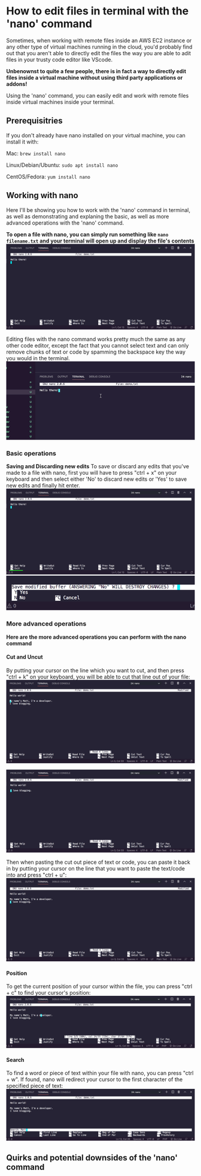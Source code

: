 # How to edit files in terminal with the 'nano' command

Sometimes, when working with remote files inside an AWS EC2 instance or any other type of virtual machines running in the cloud, 
you'd probably find out that you aren't able to directly edit the files the way you are able to adit files in your trusty code editor like VScode.

**Unbenownst to quite a few people, there is in fact a way to directly edit files inside a virtual machine without using third party applications or addons!**

Using the 'nano' command, you can easily edit and work with remote files inside virtual machines inside your terminal. 

## Prerequisitries
If you don't already have nano installed on your virtual machine, you can install it with:

Mac: `brew install nano`

Linux/Debian/Ubuntu: `sudo apt install nano`

CentOS/Fedora: `yum install nano`

## Working with nano

Here I'll be showing you how to work with the 'nano' command in terminal, as well as demonstrating and explaning the basic, as well as more advanced operations with the 'nano' command.


**To open a file with nano, you can simply run something like `nano filename.txt` and your terminal will open up and display the file's contents**
![The nano command](https://github.com/MattNikonorov/ATA-interview-blog_post/blob/main/nanodemo.png)


Editing files with the nano command works pretty much the same as any other code editor, except the fact that you cannot select text and can only remove chunks of text or code by spamming the backspace key the way you would in the terminal.
![Editing with nano](https://github.com/MattNikonorov/ATA-interview-blog_post/blob/main/nanoediting.gif)

### Basic operations
**Saving and Discarding new edits**
To save or discard any edits that you've made to a file with nano, first you will have to press "ctrl + x" on your keyboard and then select either 'No' to discard new edits or 'Yes' to save new edits and finally hit enter.
![Exit](https://github.com/MattNikonorov/ATA-interview-blog_post/blob/main/nanodemo2.png)
![Yes or No](https://github.com/MattNikonorov/ATA-interview-blog_post/blob/main/nanodemo3.png)

### More advanced operations
**Here are the more advanced operations you can perform with the nano command**

#### Cut and Uncut
By putting your cursor on the line which you want to cut, and then press "ctrl + k" on your keyboard, you will be able to cut that line out of your file:
![ctrl + k](https://github.com/MattNikonorov/ATA-interview-blog_post/blob/main/ctrlk.png)

![cut out piece of text](https://github.com/MattNikonorov/ATA-interview-blog_post/blob/main/cutout.png)

Then when pasting the cut out piece of text or code, you can paste it back in by putting your cursor on the line that you want to paste the text/code into and press "ctrl + u":
![ctrl + u](https://github.com/MattNikonorov/ATA-interview-blog_post/blob/main/ctrlu.png)

#### Position
To get the current position of your cursor within the file, you can press "ctrl + c" to find your cursor's position:
![ctrl + c](https://github.com/MattNikonorov/ATA-interview-blog_post/blob/main/ctrlc.png)


#### Search
To find a word or piece of text within your file with nano, you can press "ctrl + w". If found, nano will redirect your cursor to the first character of the specified piece of text:
![ctrl + W](https://github.com/MattNikonorov/ATA-interview-blog_post/blob/main/ctrlw.png)


## Quirks and potential downsides of the 'nano' command

